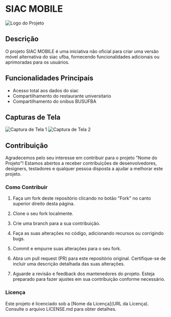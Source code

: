 # SIAC MOBILE

![Logo do Projeto](link-para-o-logo.png)

## Descrição
O projeto SIAC MOBILE é uma iniciativa não oficial para criar uma versão móvel alternativa do siac ufba, fornecendo funcionalidades adicionais ou aprimoradas para os usuários.

## Funcionalidades Principais
- Acesso total aos dados do siac
- Compartilhamento do restaurante universitario
- Compartilhamento do onibus BUSUFBA
  
## Capturas de Tela
![Captura de Tela 1](link-para-captura1.png)
![Captura de Tela 2](link-para-captura2.png)

## Contribuição

Agradecemos pelo seu interesse em contribuir para o projeto "Nome do Projeto"! Estamos abertos a receber contribuições de desenvolvedores, designers, testadores e qualquer pessoa disposta a ajudar a melhorar este projeto.

### Como Contribuir

1. Faça um fork deste repositório clicando no botão "Fork" no canto superior direito desta página.

2. Clone o seu fork localmente.
  
3. Crie uma branch para a sua contribuição.
   
4. Faça as suas alterações no código, adicionando recursos ou corrigindo bugs.

5. Commit e empurre suas alterações para o seu fork.
   
7. Abra um pull request (PR) para este repositório original. Certifique-se de incluir uma descrição detalhada das suas alterações.

8. Aguarde a revisão e feedback dos mantenedores do projeto. Esteja preparado para fazer ajustes em sua contribuição conforme necessário.

### Licença

Este projeto é licenciado sob a [Nome da Licença](URL da Licença). Consulte o arquivo LICENSE.md para obter detalhes.

